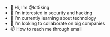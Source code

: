- 👋 Hi, I’m @Ict5king
- 👀 I’m interested in security and hacking
- 🌱 I’m currently learning about technology
- 💞️ I’m looking to collaborate on big companies
- 📫 How to reach me through email

<!---
Ict5king/Ict5king is a ✨ special ✨ repository because its `README.md` (this file) appears on your GitHub profile.
You can click the Preview link to take a look at your changes.
--->
